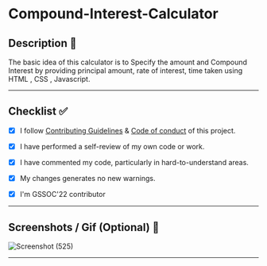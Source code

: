 # Compound-Interest-Calculator
## Description 📜

The basic idea of this calculator is to Specify the amount and Compound Interest by providing principal amount, rate of interest, time taken using HTML , CSS , Javascript.


<hr>
 
## Checklist ✅

<!----Please delete options that are not relevant.And in order to tick the check box just but x inside them for example [x] like this----->

- [x] I follow [Contributing Guidelines](https://github.com/vasu-1/CalcHub/blob/main/.github/ContributingGuidelines.md) & [Code of conduct](https://github.com/vasu-1/CalcHub/blob/main/.github/CODE_OF_CONDUCT.MD) of this project.
- [x] I have performed a self-review of my own code or work.
- [x] I have commented my code, particularly in hard-to-understand areas.
- [x] My changes generates no new warnings.
- [x] I'm GSSOC'22 contributor


<hr>

<!----Please delete options that are not relevant .And in order to tick the check box just but x inside them for example [x] like this----->

## Screenshots / Gif (Optional) 📸
![Screenshot (525)](https://user-images.githubusercontent.com/93437720/166113827-12e1ec82-63ed-4a6d-ac77-ab340333862e.png)


<hr>
